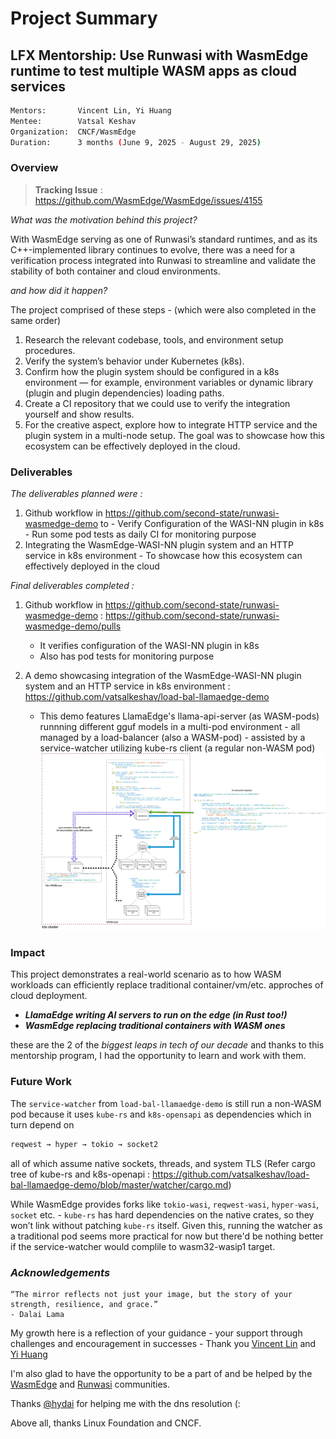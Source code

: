 # Project Summary 

## LFX Mentorship: Use Runwasi with WasmEdge runtime to test multiple WASM apps as cloud services

```sh
Mentors:       Vincent Lin, Yi Huang
Mentee:        Vatsal Keshav
Organization:  CNCF/WasmEdge
Duration:      3 months (June 9, 2025 - August 29, 2025)
```

### __Overview__

> __Tracking Issue__ : https://github.com/WasmEdge/WasmEdge/issues/4155

*What was the motivation behind this project?*

With WasmEdge serving as one of Runwasi’s standard runtimes, and as its C++-implemented library continues to evolve, there was a need for a verification process integrated into Runwasi to streamline and validate the stability of both container and cloud environments.

*and how did it happen?*

The project comprised of these steps - (which were also completed in the same order)
 1. Research the relevant codebase, tools, and environment setup procedures.
 2. Verify the system’s behavior under Kubernetes (k8s).
 3. Confirm how the plugin system should be configured in a k8s environment — for example, environment variables or dynamic library (plugin and plugin dependencies) loading paths.
 4. Create a CI repository that we could use to verify the integration yourself and show results.
 5. For the creative aspect, explore how to integrate HTTP service and the plugin system in a multi-node setup. The goal was to showcase how this ecosystem can be effectively deployed in the cloud.


### __Deliverables__

*The deliverables planned were :*

 1. Github workflow in https://github.com/second-state/runwasi-wasmedge-demo to
        - Verify Configuration of the WASI-NN plugin in k8s
        - Run some pod tests as daily CI for monitoring purpose
 2. Integrating the WasmEdge-WASI-NN plugin system and an HTTP service in k8s environment
        - To showcase how this ecosystem can effectively deployed in the cloud

*Final deliverables completed :*

 1. Github workflow in https://github.com/second-state/runwasi-wasmedge-demo : https://github.com/second-state/runwasi-wasmedge-demo/pulls
    - It verifies configuration of the WASI-NN plugin in k8s
    - Also has pod tests for monitoring purpose

 2. A demo showcasing integration of the WasmEdge-WASI-NN plugin system and an HTTP service in k8s environment : https://github.com/vatsalkeshav/load-bal-llamaedge-demo
    - This demo features LlamaEdge's llama-api-server (as WASM-pods) runnning different gguf models in a multi-pod environment - all managed by a load-balancer (also a WASM-pod) - assisted by a service-watcher utilizing kube-rs client (a regular non-WASM pod)
    ![Architecture Diagram](./diagrams/10001.png)

### __Impact__
This project demonstrates a real-world scenario as to how WASM workloads can efficiently replace traditional container/vm/etc. approches of cloud deployment.

 - *__LlamaEdge writing AI servers to run on the edge (in Rust too!)__*
 - *__WasmEdge replacing traditional containers with WASM ones__*

these are the 2 of the *biggest leaps in tech of our decade* and thanks to this mentorship program, I had the opportunity to learn and work with them.

### __Future Work__
The `service-watcher` from `load-bal-llamaedge-demo` is still run a non-WASM pod because it uses `kube-rs` and `k8s-opensapi` as dependencies which in turn depend on
```sh
reqwest → hyper → tokio → socket2
```
all of which assume native sockets, threads, and system TLS (Refer cargo tree of kube-rs and k8s-openapi : https://github.com/vatsalkeshav/load-bal-llamaedge-demo/blob/master/watcher/cargo.md)

While WasmEdge provides forks like `tokio-wasi`, `reqwest-wasi`, `hyper-wasi`, `socket` etc. - `kube-rs` has hard dependencies on the native crates, so they won’t link without patching `kube-rs` itself. Given this, running the watcher as a traditional pod seems more practical for now but there'd be nothing better if the service-watcher would complile to wasm32-wasip1 target.

### _Acknowledgements_

```
“The mirror reflects not just your image, but the story of your strength, resilience, and grace.” 
- Dalai Lama
```

My growth here is a reflection of your guidance - your support through challenges and encouragement in successes - Thank you [Vincent Lin](https://github.com/CaptainVincent) and [Yi Huang](https://github.com/0yi0)

I'm also glad to have the opportunity to be a part of and be helped by the [WasmEdge](https://cloud-native.slack.com/archives/C0215BBK248/p1754502803786039) and [Runwasi](https://cloud-native.slack.com/archives/C04LTPB6Z0V/p1754502430462249) communities.

Thanks [@hydai](https://github.com/hydai) for helping me with the dns resolution (:

Above all, thanks Linux Foundation and CNCF.
